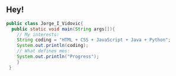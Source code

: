 ## Hey!
```Java
public class Jorge_I_Vidovic{
  public static void main(String args[]){
    // My interests:
    String coding = "HTML + CSS + JavaScript + Java + Python";
    System.out.println(coding);
    // What defines mes:
    System.out.println("Progress");
    }
 }
```


<!--
**Jorge-I-Vidovic/Jorge-I-Vidovic** is a ✨ _special_ ✨ repository because its `README.md` (this file) appears on your GitHub profile.

Here are some ideas to get you started:

- 🔭 I’m currently working on ...
- 🌱 I’m currently learning ...
- 👯 I’m looking to collaborate on ...
- 🤔 I’m looking for help with ...
- 💬 Ask me about ...
- 📫 How to reach me: ...
- 😄 Pronouns: ...
- ⚡ Fun fact: ...
-->
